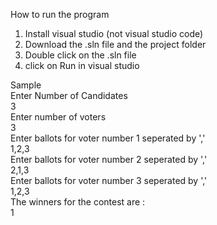 How to run the program

1. Install visual studio (not visual studio code)
2. Download the .sln file and the project folder
3. Double click on the .sln file
3. click on Run in visual studio

Sample<br />
Enter Number of Candidates<br />
3<br />
Enter number of voters<br />
3<br />
Enter ballots for voter number 1 seperated by ','<br />
1,2,3<br />
Enter ballots for voter number 2 seperated by ','<br />
2,1,3<br />
Enter ballots for voter number 3 seperated by ','<br />
1,2,3<br />
The winners for the contest are :<br />
1<br />
